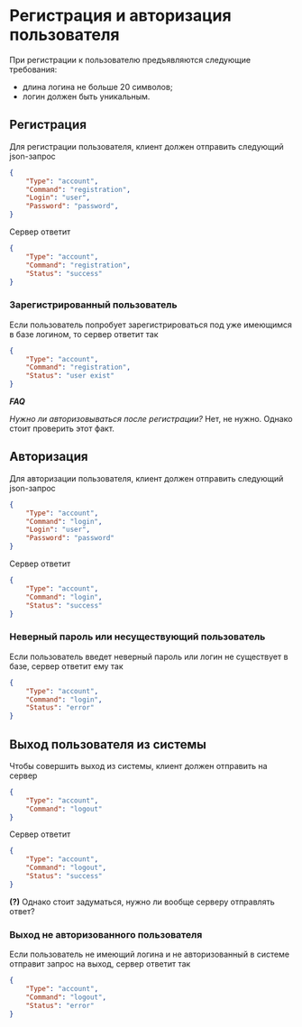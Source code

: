 # Регистрация и авторизация пользователя

При регистрации к пользователю предъявляются следующие требования:

* длина логина не больше 20 символов;
* логин должен быть уникальным.

## Регистрация

Для регистрации пользователя, клиент должен отправить следующий json-запрос

```json
{
	"Type": "account",
	"Command": "registration",
	"Login": "user",
	"Password": "password",
}
```

Сервер ответит

```json
{
	"Type": "account",
	"Command": "registration",
	"Status": "success"
}
```

### Зарегистрированный пользователь

Если пользователь попробует зарегистрироваться под уже имеющимся в базе логином, то сервер ответит так

```json
{
	"Type": "account",
	"Command": "registration",
	"Status": "user exist"
}
```

***FAQ***

*Нужно ли авторизовываться после регистрации?*
Нет, не нужно. Однако стоит проверить этот факт.

## Авторизация

Для авторизации пользователя, клиент должен отправить следующий json-запрос

```json
{
	"Type": "account",
    "Command": "login",
    "Login": "user",
    "Password": "password"
}
```

Сервер ответит

```json
{
	"Type": "account",
    "Command": "login",
    "Status": "success"
}
```

### Неверный пароль или несуществующий пользователь
Если пользователь введет неверный пароль или логин не существует в базе, сервер ответит ему так

```json
{
    "Type": "account",
    "Command": "login",
    "Status": "error"
}
```

## Выход пользователя из системы
Чтобы совершить выход из системы, клиент должен отправить на сервер

```json
{
	"Type": "account",
	"Command": "logout"
}
```

Сервер ответит

```json
{
    "Type": "account",
    "Command": "logout",
    "Status": "success"
}
```

**(?)** Однако стоит задуматься, нужно ли вообще серверу отправлять ответ?

### Выход не авторизованного пользователя
Если пользователь не имеющий логина и не авторизованный в системе отправит запрос на выход, сервер ответит так

```json
{
    "Type": "account",
    "Command": "logout",
    "Status": "error"
}
```
